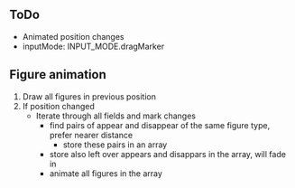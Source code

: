 ## ToDo

- Animated position changes
- inputMode: INPUT_MODE.dragMarker

## Figure animation

1. Draw all figures in previous position
2. If position changed
    - Iterate through all fields and mark changes
        - find pairs of appear and disappear of the same figure type, prefer nearer distance
            - store these pairs in an array
        - store also left over appears and disappars in the array, will fade in 
        - animate all figures in the array  